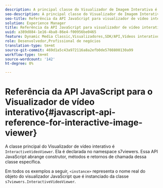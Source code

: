 ```yaml
---
description: A principal classe do Visualizador de Imagem Interativa é o InterativeVideoViewer. Ela é declarada no namespace s7viewers. Essa API JavaScript abrange construtor, métodos e retornos de chamada dessa classe específica.
seo-description: A principal classe do Visualizador de Imagem Interativa é o InterativeVideoViewer. Ela é declarada no namespace s7viewers. Essa API JavaScript abrange construtor, métodos e retornos de chamada dessa classe específica.
seo-title: Referência da API JavaScript para visualizador de vídeo interativo
solution: Experience Manager
title: Referência da API JavaScript para visualizador de vídeo interativo
uuid: a389d884-1e16-4ba8-86e4-f00956be0465
feature: Dynamic Media Classic,Visualizadores,SDK/API,Vídeos interativos
role: Desenvolvedor,Profissional de negócios
translation-type: tm+mt
source-git-commit: 469d1a5c43a972116a8a2efb0de5708800130a99
workflow-type: tm+mt
source-wordcount: '142'
ht-degree: 0%

---
```



# Referência da API JavaScript para o Visualizador de vídeo interativo{#javascript-api-reference-for-interactive-image-viewer}

A classe principal do Visualizador de vídeo interativo é `InteractiveVideoViewer`. Ela é declarada no namespace s7viewers. Essa API JavaScript abrange construtor, métodos e retornos de chamada dessa classe específica.

Em todos os exemplos a seguir, `<instance>` representa o nome real do objeto do visualizador JavaScript que é instanciado da classe `s7viewers.InteractiveVideoViewer`.
